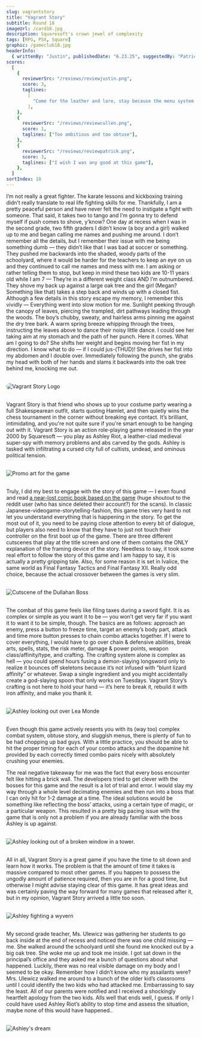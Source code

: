 ```yaml
---
slug: vagrantstory
title: "Vagrant Story"
subtitle: Round 18
imageUrl: /card18.jpg
description: Squaresoft's crown jewel of complexity
tags: [RPG, PSX, Square]
graphic: /gameclub18.jpg
headerInfo:
  { writtenBy: "Justin", publishedDate: "6.23.25", suggestedBy: "Patrick" }
scores:
  [
    {
      reviewerSrc: "/reviews/reviewjustin.png",
      score: 3,
      taglines:
        [
          "Come for the leather and lore, stay because the menu system won’t let you leave",
        ],
    },
    {
      reviewerSrc: "/reviews/reviewcullen.png",
      score: 1,
      taglines: ["Too ambitious and too obtuse"],
    },
    {
      reviewerSrc: "/reviews/reviewpatrick.png",
      score: 3,
      taglines: ["I wish I was any good at this game"],
    },
  ]
sortIndex: 18
---
```


I’m not really a great fighter. The karate lessons and kickboxing training didn’t really translate to real life fighting skills for me. Thankfully, I am a pretty peaceful person and have never felt the need to instigate a fight with someone. That said, it takes two to tango and I’m gonna try to defend myself if push comes to shove, y’know? One day at recess when I was in the second grade, two fifth graders I didn’t know (a boy and a girl) walked up to me and began calling me names and pushing me around. I don’t remember all the details, but I remember their issue with me being something dumb — they didn’t like that I was bad at soccer or something. They pushed me backwards into the shaded, woody parts of the schoolyard, where it would be harder for the teachers to keep an eye on us and they continued to call me names and mess with me. I am asking or rather telling them to stop, but keep in mind these two kids are 10-11 years old while I am 7 — They’re in a different weight class AND I’m outnumbered. They shove my back up against a large oak tree and the girl (Megan? Something like that) takes a step back and winds up with a closed fist. Although a few details in this story escape my memory, I remember this vividly — Everything went into slow motion for me. Sunlight peeking through the canopy of leaves, piercing the trampled, dirt pathways leading through the woods. The boy’s chubby, sweaty, and hairless arms pinning me against the dry tree bark. A warm spring breeze whipping through the trees, instructing the leaves above to dance their noisy little dance. I could see her taking aim at my stomach and the path of her punch. Here it comes. What am I going to do? She shifts her weight and begins moving her fist in my direction. I know what to do — if I could jus-(THUD)! She drives her fist into my abdomen and I double over. Immediately following the punch, she grabs my head with both of her hands and slams it backwards into the oak tree behind me, knocking me out.
<br></br>

<div class="reviewsplit"><img src="/reviews/vagrantstory/logo.png"
alt="Vagrant Story Logo" style="border-radius: 20px;"/></div><br>

Vagrant Story is that friend who shows up to your costume party wearing a full Shakespearean outfit, starts quoting Hamlet, and then quietly wins the chess tournament in the corner without breaking eye contact. It’s brilliant, intimidating, and you're not quite sure if you're smart enough to be hanging out with it. Vagrant Story is an action role-playing game released in the year 2000 by Squaresoft — you play as Ashley Riot, a leather-clad medieval super-spy with memory problems and abs carved by the gods. Ashley is tasked with infiltrating a cursed city full of cultists, undead, and ominous political tension. <br><br>

<div class="reviewsplit"><img src="/reviews/vagrantstory/art.jpg"
alt="Promo art for the game" /><div><br>

Truly, I did my best to engage with the story of this game — I even found and read [a near-lost comic book based on the game](/reviews/vagrantstory/comic.png) (huge shoutout to the reddit user (who has since deleted their account?) for the scans). In classic Japanese-videogame-storytelling-fashion, this game tries very hard to not let you understand everything that is happening in the story. To get the most out of it, you need to be paying close attention to every bit of dialogue, but players also need to know that they have to just not touch their controller on the first boot up of the game. There are three different cutscenes that play at the title screen and one of them contains the ONLY explanation of the framing device of the story. Needless to say, it took some real effort to follow the story of this game and I am happy to say, it is actually a pretty gripping tale. Also, for some reason it is set in Ivalice, the same world as Final Fantasy Tactics and Final Fantasy XII. Really odd choice, because the actual crossover between the games is very slim. <br><br>

<div class="reviewsplit"><img src="/reviews/vagrantstory/dullahan.gif"
alt="Cutscene of the Dullahan Boss" /><div><br>

The combat of this game feels like filing taxes during a sword fight. It is as complex or simple as you want it to be — you won’t get very far if you want it to want it to be simple, though. The basics are as follows: approach an enemy, press a button to freeze time, target an enemy’s body part, attack and time more button presses to chain combo attacks together. If I were to cover everything, I would have to go over chain & defensive abilities, break arts, spells, stats, the risk meter, damage & power points, weapon class/affinity/type, and crafting. The crafting system alone is complex as hell — you could spend hours fusing a demon-slaying longsword only to realize it bounces off skeletons because it’s not infused with “blunt lizard affinity” or whatever. Swap a single ingredient and you might accidentally create a god-slaying spoon that only works on Tuesdays. Vagrant Story’s crafting is not here to hold your hand — it’s here to break it, rebuild it with iron affinity, and make you thank it. <br><br>

<div class="reviewsplit"><img src="/reviews/vagrantstory/leamonde.png"
alt="Ashley looking out over Lea Monde" /><div><br>

Even though this game actively resents you with its (way too) complex combat system, obtuse story, and sluggish menus, there is plenty of fun to be had chopping up bad guys. With a little practice, you should be able to hit the proper timing for each of your combo attacks and the dopamine hit provided by each correctly timed combo pairs nicely with absolutely crushing your enemies.

The real negative takeaway for me was the fact that every boss encounter felt like hitting a brick wall. The developers tried to get clever with the bosses for this game and the result is a lot of trial and error. I would slay my way through a whole level decimating enemies and then run into a boss that I can only hit for 1-2 damage at a time. The ideal solutions would be something like reflecting the boss’ attacks, using a certain type of magic, or a particular weapon. This resulted in a pretty big pacing issue with the game that is only not a problem if you are already familiar with the boss Ashley is up against.<br><br>

<div class="reviewsplit"><img src="/reviews/vagrantstory/ashley.gif"
alt="Ashley looking out of a broken window in a tower." /><div><br>

All in all, Vagrant Story is a great game if you have the time to sit down and learn how it works. The problem is that the amount of time it takes is massive compared to most other games. If you happen to possess the ungodly amount of patience required, then you are in for a good time, but otherwise I might advise staying clear of this game. It has great ideas and was certainly paving the way forward for many games that released after it, but in my opinion, Vagrant Story arrived a little too soon.<br><br>

<div class="reviewsplit"><img src="/reviews/vagrantstory/wyvern.gif"
alt="Ashley fighting a wyvern" /><div><br>

My second grade teacher, Ms. Ulewicz was gathering her students to go back inside at the end of recess and noticed there was one child missing — me. She walked around the schoolyard until she found me knocked out by a big oak tree. She woke me up and took me inside. I got sat down in the principal’s office and they asked me a bunch of questions about what happened. Luckily, there was no real visible damage on my body and I seemed to be okay. Remember how I didn’t know who my assailants were? Mrs. Ulewicz walked me around to a bunch of the older kid’s classrooms until I could identify the two kids who had attacked me. Embarrassing to say the least. All of our parents were notified and I received a shockingly heartfelt apology from the two kids. Alls well that ends well, I guess. If only I could have used Ashley Riot’s ability to stop time and assess the situation, maybe none of this would have happened..
<br><br>

<div class="reviewsplit" style="margin-bottom: -40px;"><img src="/reviews/vagrantstory/dream.png"
alt="Ashley's dream" style="margin-bottom: -20px;"/><div>

<br><br><br>
